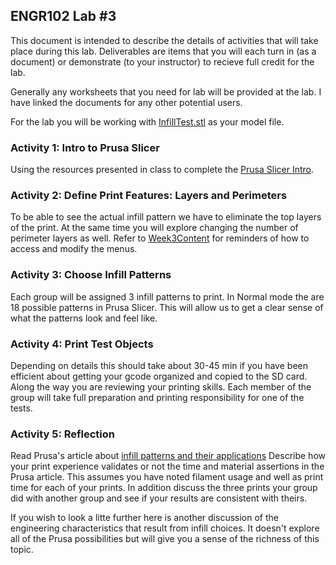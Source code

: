 ## ENGR102 Lab #3

This document is intended to describe the details of activities that will take place during this lab. Deliverables are items that you will each turn in (as a document) or demonstrate (to your instructor) to recieve full credit for the lab.

Generally any worksheets that you need for lab will be provided at the lab. I have linked the documents for any other potential users.

For the lab you will be working with [InfillTest.stl](https://github.com/smithrockmaker/ENGR102/blob/main/3DPrinters/stlFiles/Infill/InfillTest.stl) as your model file.

### Activity 1: Intro to Prusa Slicer

Using the resources presented in class to complete the [Prusa Slicer Intro](https://github.com/smithrockmaker/ENGR102/blob/main/3DPrinters/LabGuides/worksheets/InfillTest.docx).

### Activity 2: Define Print Features: Layers and Perimeters

To be able to see the actual infill pattern we have to eliminate the top layers of the print. At the same time you will explore changing the number of perimeter layers as well. Refer to [Week3Content](https://github.com/smithrockmaker/ENGR102/blob/main/Classroom/Week3Content.md) for reminders of how to access and modify the menus. 

### Activity 3: Choose Infill Patterns

Each group will be assigned 3 infill patterns to print. In Normal mode the are 18 possible patterns in Prusa Slicer. This will allow us to get a clear sense of what the patterns look and feel like.

### Activity 4: Print Test Objects

Depending on details this should take about 30-45 min if you have been efficient about getting your gcode organized and copied to the SD card. Along the way you are reviewing your printing skills. Each member of the group will take full preparation and printing responsibility for one of the tests.

### Activity 5: Reflection

Read Prusa's article about [infill patterns and their applications](https://help.prusa3d.com/article/infill-patterns_177130) Describe how your print experience validates or not the time and material assertions in the Prusa article. This assumes you have noted filament usage and well as print time for each of your prints. In addition discuss the three prints your group did with another group and see if your results are consistent with theirs.

If you wish to look a litte further here is another discussion of the engineering characteristics that result from infill choices. It doesn't explore all of the Prusa possibilities but will give you a sense of the richness of this topic.


